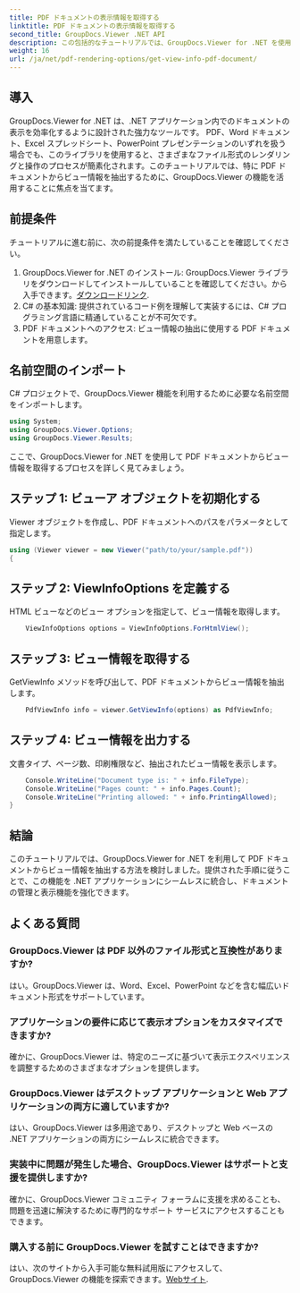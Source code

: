 ```yaml
---
title: PDF ドキュメントの表示情報を取得する
linktitle: PDF ドキュメントの表示情報を取得する
second_title: GroupDocs.Viewer .NET API
description: この包括的なチュートリアルでは、GroupDocs.Viewer for .NET を使用して PDF ドキュメントからビュー情報を抽出する方法を学びます。
weight: 16
url: /ja/net/pdf-rendering-options/get-view-info-pdf-document/
---
```

## 導入
GroupDocs.Viewer for .NET は、.NET アプリケーション内でのドキュメントの表示を効率化するように設計された強力なツールです。 PDF、Word ドキュメント、Excel スプレッドシート、PowerPoint プレゼンテーションのいずれを扱う場合でも、このライブラリを使用すると、さまざまなファイル形式のレンダリングと操作のプロセスが簡素化されます。このチュートリアルでは、特に PDF ドキュメントからビュー情報を抽出するために、GroupDocs.Viewer の機能を活用することに焦点を当てます。
## 前提条件
チュートリアルに進む前に、次の前提条件を満たしていることを確認してください。
1.  GroupDocs.Viewer for .NET のインストール: GroupDocs.Viewer ライブラリをダウンロードしてインストールしていることを確認してください。から入手できます。[ダウンロードリンク](https://releases.groupdocs.com/viewer/net/).   
2. C# の基本知識: 提供されているコード例を理解して実装するには、C# プログラミング言語に精通していることが不可欠です。
3. PDF ドキュメントへのアクセス: ビュー情報の抽出に使用する PDF ドキュメントを用意します。

## 名前空間のインポート
C# プロジェクトで、GroupDocs.Viewer 機能を利用するために必要な名前空間をインポートします。

```csharp
using System;
using GroupDocs.Viewer.Options;
using GroupDocs.Viewer.Results;
```


ここで、GroupDocs.Viewer for .NET を使用して PDF ドキュメントからビュー情報を取得するプロセスを詳しく見てみましょう。
## ステップ 1: ビューア オブジェクトを初期化する
Viewer オブジェクトを作成し、PDF ドキュメントへのパスをパラメータとして指定します。
```csharp
using (Viewer viewer = new Viewer("path/to/your/sample.pdf"))
{
```
## ステップ 2: ViewInfoOptions を定義する
HTML ビューなどのビュー オプションを指定して、ビュー情報を取得します。
```csharp
	ViewInfoOptions options = ViewInfoOptions.ForHtmlView();
```
## ステップ 3: ビュー情報を取得する
GetViewInfo メソッドを呼び出して、PDF ドキュメントからビュー情報を抽出します。
```csharp
	PdfViewInfo info = viewer.GetViewInfo(options) as PdfViewInfo;
```
## ステップ 4: ビュー情報を出力する
文書タイプ、ページ数、印刷権限など、抽出されたビュー情報を表示します。
```csharp
	Console.WriteLine("Document type is: " + info.FileType);
	Console.WriteLine("Pages count: " + info.Pages.Count);
	Console.WriteLine("Printing allowed: " + info.PrintingAllowed);
}
```

## 結論
このチュートリアルでは、GroupDocs.Viewer for .NET を利用して PDF ドキュメントからビュー情報を抽出する方法を検討しました。提供された手順に従うことで、この機能を .NET アプリケーションにシームレスに統合し、ドキュメントの管理と表示機能を強化できます。
## よくある質問
### GroupDocs.Viewer は PDF 以外のファイル形式と互換性がありますか?
はい。GroupDocs.Viewer は、Word、Excel、PowerPoint などを含む幅広いドキュメント形式をサポートしています。
### アプリケーションの要件に応じて表示オプションをカスタマイズできますか?
確かに、GroupDocs.Viewer は、特定のニーズに基づいて表示エクスペリエンスを調整するためのさまざまなオプションを提供します。
### GroupDocs.Viewer はデスクトップ アプリケーションと Web アプリケーションの両方に適していますか?
はい、GroupDocs.Viewer は多用途であり、デスクトップと Web ベースの .NET アプリケーションの両方にシームレスに統合できます。
### 実装中に問題が発生した場合、GroupDocs.Viewer はサポートと支援を提供しますか?
確かに、GroupDocs.Viewer コミュニティ フォーラムに支援を求めることも、問題を迅速に解決するために専門的なサポート サービスにアクセスすることもできます。
### 購入する前に GroupDocs.Viewer を試すことはできますか?
はい、次のサイトから入手可能な無料試用版にアクセスして、GroupDocs.Viewer の機能を探索できます。[Webサイト](https://purchase.groupdocs.com/buy).